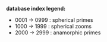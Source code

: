 **database index legend:**

- 0001 -> 0999 : spherical primes
- 1000 -> 1999 : spherical zooms
- 2000 -> 2999 : anamorphic primes